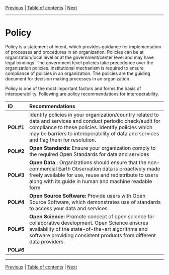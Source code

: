 [Previous](Quality.md) | [Table of contents](README.md) | [Next](README.md)
***
 # **Policy**
Policy is a statement of intent, which provides guidance for implementation of processes and procedures in an organization. Policies can be at organization/local level or at the government/center level and may have legal bindings. The government level policies take precedence over the organization policies. Institutional mechanism is required to ensure compliance of policies in an organization. The policies are the guiding document for decision making processes in an organization. 

Policy is one of the most important factors and forms the basis of interoperability. Following are policy recommendations for  interoperability.

| ID | Recommendations |
| :---- | :---- |
| **POL\#1**| Identify policies in your organization/country related to data and services and conduct periodic check/audit for compliance to these policies. Identify policies which may be barriers to interoperability of data and services and flag them for resolution. |
| **POL\#2** | **Open Standards:** Ensure your organization comply to the required Open Standards for data and services |
| **POL\#3** | **Open Data** : Organizations should ensure that the non-commercial Earth Observation data is proactively made freely available for use, reuse and redistribute to users along with its guide in human and machine readable form |
| **POL\#4** | **Open Source Software:** Provide users with Open Source Software, which demonstrates use of standards to access your data and services. |
| **POL\#5** | **Open Science:** Promote concept of open science for collaborative development. Open Science ensures availability of the state-of-the-art algorithms and software providing consistent products from different data providers. |
| **POL\#6** |  |


***
[Previous](Quality.md) | [Table of contents](README.md) | [Next](README.md)
